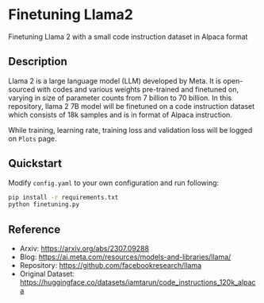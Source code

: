 # Finetuning Llama2

Finetuning Llama 2 with a small code instruction dataset in Alpaca format

## Description

Llama 2 is a large language model (LLM) developed by Meta. It is open-sourced with codes and various weights pre-trained and finetuned on, varying in size of parameter counts from 7 billion to 70 billion. In this repository, llama 2 7B model will be finetuned on a code instruction dataset which consists of 18k samples and is in format of Alpaca instruction. 

While training, learning rate, training loss and validation loss will be logged on `Plots` page.

## Quickstart

Modify `config.yaml` to your own configuration and run following:

```sh
pip install -r requirements.txt
python finetuning.py
```

## Reference

- Arxiv: <https://arxiv.org/abs/2307.09288>
- Blog: <https://ai.meta.com/resources/models-and-libraries/llama/>
- Repository: <https://github.com/facebookresearch/llama>
- Original Dataset: <https://huggingface.co/datasets/iamtarun/code_instructions_120k_alpaca>
